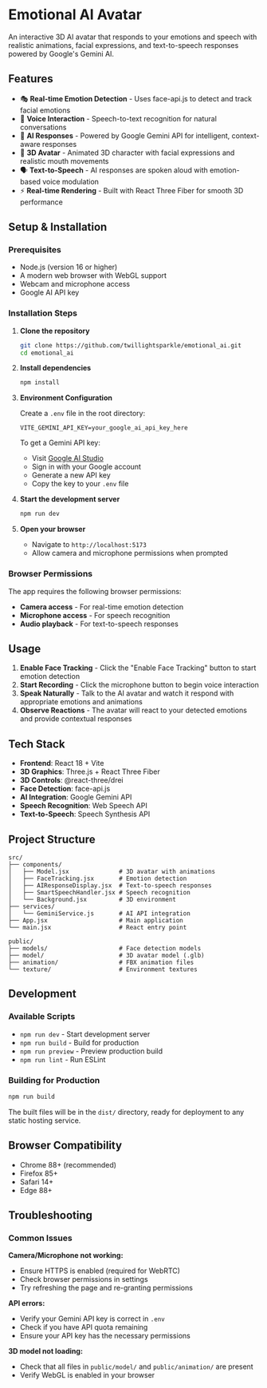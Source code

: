 # Emotional AI Avatar

An interactive 3D AI avatar that responds to your emotions and speech with realistic animations, facial expressions, and text-to-speech responses powered by Google's Gemini AI.

## Features

- 🎭 **Real-time Emotion Detection** - Uses face-api.js to detect and track facial emotions
- 🎤 **Voice Interaction** - Speech-to-text recognition for natural conversations
- 🤖 **AI Responses** - Powered by Google Gemini API for intelligent, context-aware responses
- 🎨 **3D Avatar** - Animated 3D character with facial expressions and realistic mouth movements
- 🗣️ **Text-to-Speech** - AI responses are spoken aloud with emotion-based voice modulation
- ⚡ **Real-time Rendering** - Built with React Three Fiber for smooth 3D performance

## Setup & Installation

### Prerequisites

- Node.js (version 16 or higher)
- A modern web browser with WebGL support
- Webcam and microphone access
- Google AI API key

### Installation Steps

1. **Clone the repository**
   ```bash
   git clone https://github.com/twillightsparkle/emotional_ai.git
   cd emotional_ai
   ```

2. **Install dependencies**
   ```bash
   npm install
   ```

3. **Environment Configuration**
   
   Create a `.env` file in the root directory:
   ```env
   VITE_GEMINI_API_KEY=your_google_ai_api_key_here
   ```
   
   To get a Gemini API key:
   - Visit [Google AI Studio](https://aistudio.google.com/)
   - Sign in with your Google account
   - Generate a new API key
   - Copy the key to your `.env` file

4. **Start the development server**
   ```bash
   npm run dev
   ```

5. **Open your browser**
   - Navigate to `http://localhost:5173`
   - Allow camera and microphone permissions when prompted

### Browser Permissions

The app requires the following browser permissions:
- **Camera access** - For real-time emotion detection
- **Microphone access** - For speech recognition
- **Audio playback** - For text-to-speech responses

## Usage

1. **Enable Face Tracking** - Click the "Enable Face Tracking" button to start emotion detection
2. **Start Recording** - Click the microphone button to begin voice interaction
3. **Speak Naturally** - Talk to the AI avatar and watch it respond with appropriate emotions and animations
4. **Observe Reactions** - The avatar will react to your detected emotions and provide contextual responses

## Tech Stack

- **Frontend**: React 18 + Vite
- **3D Graphics**: Three.js + React Three Fiber
- **3D Controls**: @react-three/drei
- **Face Detection**: face-api.js
- **AI Integration**: Google Gemini API
- **Speech Recognition**: Web Speech API
- **Text-to-Speech**: Speech Synthesis API

## Project Structure

```
src/
├── components/
│   ├── Model.jsx              # 3D avatar with animations
│   ├── FaceTracking.jsx       # Emotion detection
│   ├── AIResponseDisplay.jsx  # Text-to-speech responses
│   ├── SmartSpeechHandler.jsx # Speech recognition
│   └── Background.jsx         # 3D environment
├── services/
│   └── GeminiService.js       # AI API integration
├── App.jsx                    # Main application
└── main.jsx                   # React entry point

public/
├── models/                    # Face detection models
├── model/                     # 3D avatar model (.glb)
├── animation/                 # FBX animation files
└── texture/                   # Environment textures
```

## Development

### Available Scripts

- `npm run dev` - Start development server
- `npm run build` - Build for production
- `npm run preview` - Preview production build
- `npm run lint` - Run ESLint

### Building for Production

```bash
npm run build
```

The built files will be in the `dist/` directory, ready for deployment to any static hosting service.

## Browser Compatibility

- Chrome 88+ (recommended)
- Firefox 85+
- Safari 14+
- Edge 88+

## Troubleshooting

### Common Issues

**Camera/Microphone not working:**
- Ensure HTTPS is enabled (required for WebRTC)
- Check browser permissions in settings
- Try refreshing the page and re-granting permissions

**API errors:**
- Verify your Gemini API key is correct in `.env`
- Check if you have API quota remaining
- Ensure your API key has the necessary permissions

**3D model not loading:**
- Check that all files in `public/model/` and `public/animation/` are present
- Verify WebGL is enabled in your browser

